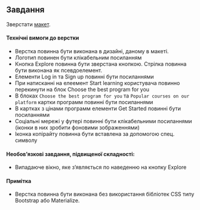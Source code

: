 ## Завдання

Зверстати [макет](https://www.figma.com/file/767Z1GOopWoyYP5LtobdhY/STEP-1?type=design&node-id=0%3A1&mode=design&t=nkEk7luA1txj6K4h-1).

#### Технічні вимоги до верстки

- Верстка повинна бути виконана в дизайні, даному в макеті.
- Логотип повинен бути клікабельним посиланням
- Кнопка Explore повинна бути зверстана кнопкою. Стрілка повинна бути виконана як псевдоелемент.
- Елементи Log in та Sign up повинні бути посиланнями
- При натисканні на елеемент Start learning користувача повинно перекинути на блок Choose the best program for you
- В блоках `Choose the best program for you` та `Popular courses on our platform` картки программ повинні бути посиланнями
- В картках з цінами программ елементи Get Started повинні бути посиланнями
- Соціальні мережі у футері повинні бути клікабельними посиланнями (іконки в них зробити фоновими зображеннями)
- Іконка копірайту повинна бути вставлена за допомогою спец. символу

#### Необовʼязкові завдання, підвищеної складності:

- Випадаюче вікно, яке зʼявляється по наведенню на кнопку Explore

#### Примітка

- Верстка повинна бути виконана без використання бібліотек CSS типу Bootstrap або Materialize.
